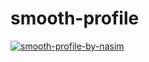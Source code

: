 # smooth-profile
<a href="https://developer-nasim.github.io/smooth-profile/"><img src="https://i.ibb.co/gFZR1Kk/smooth-profile-by-nasim.png" alt="smooth-profile-by-nasim" border="0"></a>
